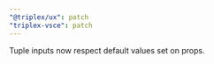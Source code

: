 ```yaml
---
"@triplex/ux": patch
"triplex-vsce": patch
---
```


Tuple inputs now respect default values set on props.
